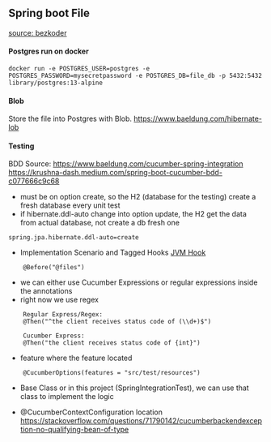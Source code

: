 ## Spring boot File
[source: bezkoder] 

#### Postgres run on docker
```
docker run -e POSTGRES_USER=postgres -e POSTGRES_PASSWORD=mysecretpassword -e POSTGRES_DB=file_db -p 5432:5432 library/postgres:13-alpine
```

#### Blob
Store the file into Postgres with Blob.
https://www.baeldung.com/hibernate-lob

#### Testing
BDD Source: 
https://www.baeldung.com/cucumber-spring-integration
https://krushna-dash.medium.com/spring-boot-cucumber-bdd-c077666c9c68

- must be on option create, so the H2 (database for the testing) create a fresh database every unit test
- if hibernate.ddl-auto change into option update, the H2 get the data from actual database, not create a db fresh one 
```
spring.jpa.hibernate.ddl-auto=create
```

- Implementation Scenario and Tagged Hooks [JVM Hook] 
```
    @Before("@files")
```

- we can either use Cucumber Expressions or regular expressions inside the annotations 
- right now we use regex
```
    Regular Express/Regex:
    @Then("^the client receives status code of (\\d+)$")
```

```
    Cucumber Express:
    @Then("the client receives status code of {int}")
```

- feature where the feature located
```
    @CucumberOptions(features = "src/test/resources")
```

- Base Class or in this project (SpringIntegrationTest), we can use that class to implement the logic

- @CucumberContextConfiguration location
https://stackoverflow.com/questions/71790142/cucumberbackendexception-no-qualifying-bean-of-type

[source: bezkoder]: <https://www.bezkoder.com/spring-boot-upload-file-database/>
[JVM Hook]: <https://zsoltfabok.com/blog/2012/09/cucumber-jvm-hooks/>

